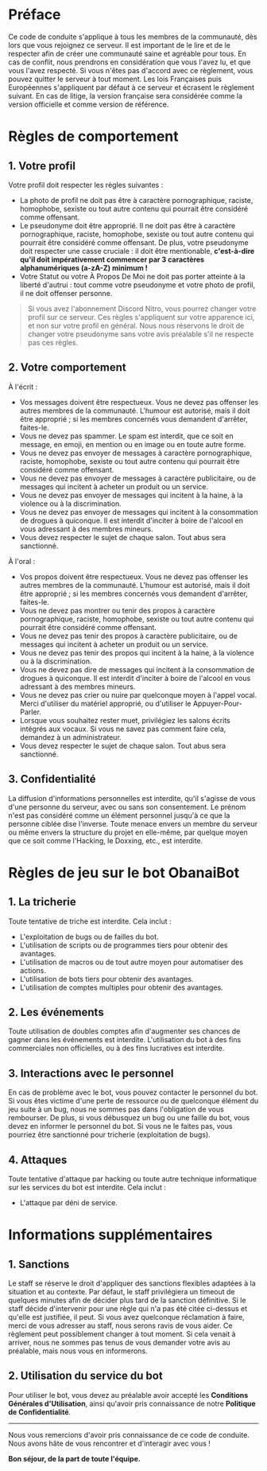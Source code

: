 # Préface

Ce code de conduite s'applique à tous les membres de la communauté, dès lors que vous rejoignez ce serveur. Il est important de le lire et de le respecter afin de créer une communauté saine et agréable pour tous.
En cas de conflit, nous prendrons en considération que vous l'avez lu, et que vous l'avez respecté. Si vous n'êtes pas d'accord avec ce règlement, vous pouvez quitter le serveur à tout moment.
Les lois Françaises puis Européennes s'appliquent par défaut à ce serveur et écrasent le règlement suivant.
En cas de litige, la version française sera considérée comme la version officielle et comme version de référence.

# Règles de comportement

## 1. Votre profil

Votre profil doit respecter les règles suivantes :
- La photo de profil ne doit pas être à caractère pornographique, raciste, homophobe, sexiste ou tout autre contenu qui pourrait être considéré comme offensant.
- Le pseudonyme doit être approprié. Il ne doit pas être à caractère pornographique, raciste, homophobe, sexiste ou tout autre contenu qui pourrait être considéré comme offensant. De plus, votre pseudonyme doit respecter une casse cruciale : il doit être mentionable, **c'est-à-dire qu'il doit impérativement commencer par 3 caractères alphanumériques (a-zA-Z) minimum !**
- Votre Statut ou votre À Propos De Moi ne doit pas porter atteinte à la liberté d'autrui : tout comme votre pseudonyme et votre photo de profil, il ne doit offenser personne.
> Si vous avez l'abonnement Discord Nitro, vous pourrez changer votre profil sur ce serveur. Ces règles s'appliquent sur votre apparence ici, et non sur votre profil en général.
> Nous nous réservons le droit de changer votre pseudonyme sans votre avis préalable s'il ne respecte pas ces règles.

## 2. Votre comportement

À l'écrit :
- Vos messages doivent être respectueux. Vous ne devez pas offenser les autres membres de la communauté. L'humour est autorisé, mais il doit être approprié ; si les membres concernés vous demandent d'arrêter, faites-le.
- Vous ne devez pas spammer. Le spam est interdit, que ce soit en message, en emoji, en mention ou en image ou en toute autre forme.
- Vous ne devez pas envoyer de messages à caractère pornographique, raciste, homophobe, sexiste ou tout autre contenu qui pourrait être considéré comme offensant.
- Vous ne devez pas envoyer de messages à caractère publicitaire, ou de messages qui incitent à acheter un produit ou un service.
- Vous ne devez pas envoyer de messages qui incitent à la haine, à la violence ou à la discrimination.
- Vous ne devez pas envoyer de messages qui incitent à la consommation de drogues à quiconque. Il est interdit d'inciter à boire de l'alcool en vous adressant à des membres mineurs.
- Vous devez respecter le sujet de chaque salon. Tout abus sera sanctionné.

À l'oral :
- Vos propos doivent être respectueux. Vous ne devez pas offenser les autres membres de la communauté. L'humour est autorisé, mais il doit être approprié ; si les membres concernés vous demandent d'arrêter, faites-le.
- Vous ne devez pas montrer ou tenir des propos à caractère pornographique, raciste, homophobe, sexiste ou tout autre contenu qui pourrait être considéré comme offensant.
- Vous ne devez pas tenir des propos à caractère publicitaire, ou de messages qui incitent à acheter un produit ou un service.
- Vous ne devez pas tenir des propos qui incitent à la haine, à la violence ou à la discrimination.
- Vous ne devez pas dire de messages qui incitent à la consommation de drogues à quiconque. Il est interdit d'inciter à boire de l'alcool en vous adressant à des membres mineurs.
- Vous ne devez pas crier ou nuire par quelconque moyen à l'appel vocal. Merci d'utiliser du matériel approprié, ou d'utiliser le Appuyer-Pour-Parler.
- Lorsque vous souhaitez rester muet, privilégiez les salons écrits intégrés aux vocaux. Si vous ne savez pas comment faire cela, demandez à un administrateur.
- Vous devez respecter le sujet de chaque salon. Tout abus sera sanctionné.

## 3. Confidentialité

La diffusion d'informations personnelles est interdite, qu'il s'agisse de vous d'une personne du serveur, avec ou sans son consentement.
Le prénom n'est pas considéré comme un élément personnel jusqu'à ce que la personne ciblée dise l'inverse.
Toute menace envers un membre du serveur ou même envers la structure du projet en elle-même, par quelque moyen que ce soit comme l'Hacking, le Doxxing, etc., est interdite.

# Règles de jeu sur le bot ObanaiBot

## 1. La tricherie

Toute tentative de triche est interdite. Cela inclut :
- L'exploitation de bugs ou de failles du bot.
- L'utilisation de scripts ou de programmes tiers pour obtenir des avantages.
- L'utilisation de macros ou de tout autre moyen pour automatiser des actions.
- L'utilisation de bots tiers pour obtenir des avantages.
- L'utilisation de comptes multiples pour obtenir des avantages.

## 2. Les événements

Toute utilisation de doubles comptes afin d'augmenter ses chances de gagner dans les événements est interdite.
L'utilisation du bot à des fins commerciales non officielles, ou à des fins lucratives est interdite.

## 3. Interactions avec le personnel

En cas de problème avec le bot, vous pouvez contacter le personnel du bot. Si vous êtes victime d'une perte de ressource ou de quelconque élément du jeu suite à un bug, nous ne sommes pas dans l'obligation de vous rembourser.
De plus, si vous débusquez un bug ou une faille du bot, vous devez en informer le personnel du bot. Si vous ne le faites pas, vous pourriez être sanctionné pour tricherie (exploitation de bugs).

## 4. Attaques

Toute tentative d'attaque par hacking ou toute autre technique informatique sur les services du bot est interdite. Cela inclut :
- L'attaque par déni de service.

# Informations supplémentaires

## 1. Sanctions

Le staff se réserve le droit d'appliquer des sanctions flexibles adaptées à la situation et au contexte. Par défaut, le staff privilégiera un timeout de quelques minutes afin de décider plus tard de la sanction définitive.
Si le staff décide d'intervenir pour une règle qui n'a pas été citée ci-dessus et qu'elle est justifiée, il peut. Si vous avez quelconque réclamation à faire, merci de vous adresser au staff, nous serons ravis de vous aider.
Ce règlement peut possiblement changer à tout moment. Si cela venait à arriver, nous ne sommes pas tenus de vous demander votre avis au préalable, mais nous vous en informerons.

## 2. Utilisation du service du bot

Pour utiliser le bot, vous devez au préalable avoir accepté les __Conditions Générales d'Utilisation__, ainsi qu'avoir pris connaissance de notre __Politique de Confidentialité__.

---

Nous vous remercions d'avoir pris connaissance de ce code de conduite. Nous avons hâte de vous rencontrer et d'interagir avec vous !

__Bon séjour, de la part de toute l'équipe.__

